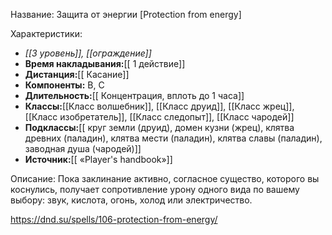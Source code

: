 Название: Защита от энергии \[Protection from energy] 

Характеристики:
- *[[3 уровень]], [[ограждение]]*
- **Время накладывания:**[[ 1 действие]]
- **Дистанция:**[[ Касание]]
- **Компоненты:** В, С
- **Длительность:**[[ Концентрация, вплоть до 1 часа]]
- **Классы:**[[Класс  волшебник]], [[Класс друид]], [[Класс жрец]], [[Класс изобретатель]], [[Класс следопыт]], [[Класс чародей]]
- **Подклассы:**[[ круг земли (друид), домен кузни (жрец), клятва древних (паладин), клятва мести (паладин), клятва славы (паладин), заводная душа (чародей)]]
- **Источник:**[[ «Player's handbook»]]

Описание:
Пока заклинание активно, согласное существо, которого вы коснулись, получает сопротивление урону одного вида по вашему выбору: звук, кислота, огонь, холод или электричество.

https://dnd.su/spells/106-protection-from-energy/
